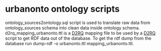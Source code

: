 # urbanonto ontology scripts

ontology_sources2ontology.sql script is used to translate raw data from ontology_sources schema into clean data inside ontology schema.
d2rq_mapping_urbanonto.ttl is a [D2RQ](http://d2rq.org) mapping file to be used by a [D2RQ](http://d2rq.org) script to get RDF data out of the database.
To get the rdf dump from the database run dump-rdf -o urbanonto.ttl mapping_urbanonto.ttl.
